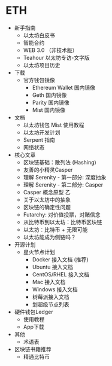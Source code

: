 # ETH

- 新手指南
    - 以太坊白皮书
    - 智能合约
    - WEB 3.0 （非技术版）
    - Teahour 以太坊专访-文字版
    - 以太坊项目历史
- 下载
    - 官方钱包镜像
        - Ethereum Wallet 国内镜像
        - Geth 国内镜像
        - Parity 国内镜像
        - Mist 国内镜像
- 文档
    - 以太坊钱包 Mist 使用教程
    - 以太坊开发计划
    - Serpent 指南
    - 网络状态
- 核心文章
    - 区块链基础：散列法 (Hashing)
    - 友善的小精灵Casper
    - 理解 Serenity - 第一部分: 深度抽象
    - 理解 Serenity - 第二部分: Casper
    - Casper 概念原型 乙
    - 关于以太坊中的抽象
    - 区块链的确定性问题
    - Futarchy: 对价值投票，对赌信念
    - 从比特币到以太坊：比特币区块链
    - 以太坊：比特币 + 无限可能
    - 以太坊能成为侧链吗？
- 开源计划
    - 星火节点计划
        - Docker 接入文档 (推荐)
        - Ubuntu 接入文档
        - CentOS/RHEL 接入文档
        - Mac 接入文档
        - Windows 接入文档
        - 树莓派接入文档
        - 划超级节点列表
- 硬件钱包Ledger
    - 使用教程
    - App下载
- 其他
    - 术语表
- 区块链书籍推荐
    - 精通比特币

